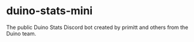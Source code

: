 # duino-stats-mini
The public Duino Stats Discord bot created by primitt and others from the Duino team. 
